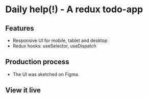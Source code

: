 # Daily help(!) - A redux todo-app

## Features

- Responsive UI for mobile, tablet and desktop
- Redux hooks: useSelector, useDispatch

## Production process

- The UI was sketched on Figma.

## View it live
